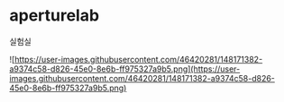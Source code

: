 # aperturelab
실험실

![https://user-images.githubusercontent.com/46420281/148171382-a9374c58-d826-45e0-8e6b-ff975327a9b5.png](https://user-images.githubusercontent.com/46420281/148171382-a9374c58-d826-45e0-8e6b-ff975327a9b5.png)
